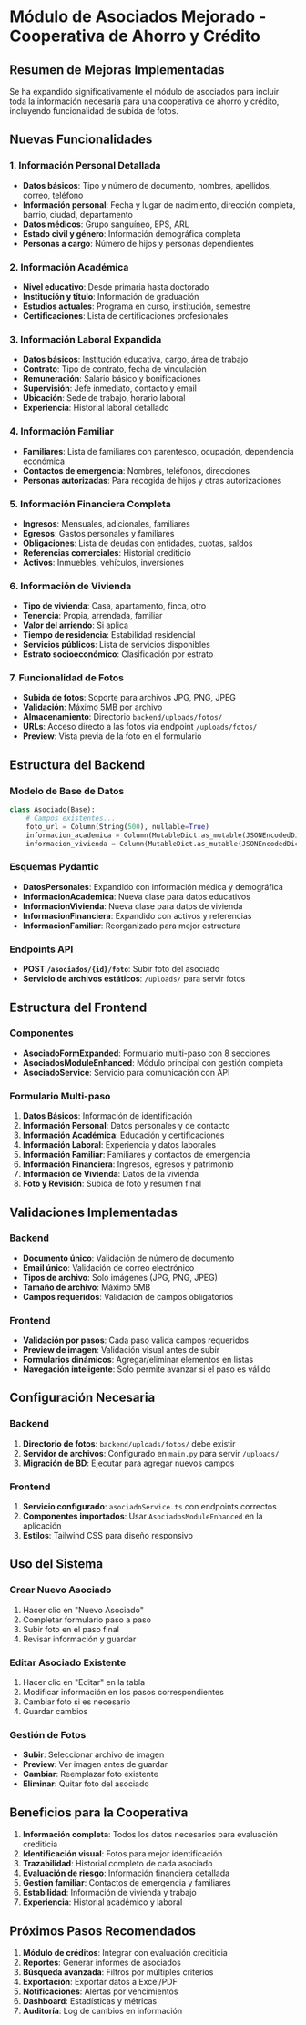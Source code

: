 # Módulo de Asociados Mejorado - Cooperativa de Ahorro y Crédito

## Resumen de Mejoras Implementadas

Se ha expandido significativamente el módulo de asociados para incluir toda la información necesaria para una cooperativa de ahorro y crédito, incluyendo funcionalidad de subida de fotos.

## Nuevas Funcionalidades

### 1. Información Personal Detallada
- **Datos básicos**: Tipo y número de documento, nombres, apellidos, correo, teléfono
- **Información personal**: Fecha y lugar de nacimiento, dirección completa, barrio, ciudad, departamento
- **Datos médicos**: Grupo sanguíneo, EPS, ARL
- **Estado civil y género**: Información demográfica completa
- **Personas a cargo**: Número de hijos y personas dependientes

### 2. Información Académica
- **Nivel educativo**: Desde primaria hasta doctorado
- **Institución y título**: Información de graduación
- **Estudios actuales**: Programa en curso, institución, semestre
- **Certificaciones**: Lista de certificaciones profesionales

### 3. Información Laboral Expandida
- **Datos básicos**: Institución educativa, cargo, área de trabajo
- **Contrato**: Tipo de contrato, fecha de vinculación
- **Remuneración**: Salario básico y bonificaciones
- **Supervisión**: Jefe inmediato, contacto y email
- **Ubicación**: Sede de trabajo, horario laboral
- **Experiencia**: Historial laboral detallado

### 4. Información Familiar
- **Familiares**: Lista de familiares con parentesco, ocupación, dependencia económica
- **Contactos de emergencia**: Nombres, teléfonos, direcciones
- **Personas autorizadas**: Para recogida de hijos y otras autorizaciones

### 5. Información Financiera Completa
- **Ingresos**: Mensuales, adicionales, familiares
- **Egresos**: Gastos personales y familiares
- **Obligaciones**: Lista de deudas con entidades, cuotas, saldos
- **Referencias comerciales**: Historial crediticio
- **Activos**: Inmuebles, vehículos, inversiones

### 6. Información de Vivienda
- **Tipo de vivienda**: Casa, apartamento, finca, otro
- **Tenencia**: Propia, arrendada, familiar
- **Valor del arriendo**: Si aplica
- **Tiempo de residencia**: Estabilidad residencial
- **Servicios públicos**: Lista de servicios disponibles
- **Estrato socioeconómico**: Clasificación por estrato

### 7. Funcionalidad de Fotos
- **Subida de fotos**: Soporte para archivos JPG, PNG, JPEG
- **Validación**: Máximo 5MB por archivo
- **Almacenamiento**: Directorio `backend/uploads/fotos/`
- **URLs**: Acceso directo a las fotos via endpoint `/uploads/fotos/`
- **Preview**: Vista previa de la foto en el formulario

## Estructura del Backend

### Modelo de Base de Datos
```python
class Asociado(Base):
    # Campos existentes...
    foto_url = Column(String(500), nullable=True)
    informacion_academica = Column(MutableDict.as_mutable(JSONEncodedDict), default=dict)
    informacion_vivienda = Column(MutableDict.as_mutable(JSONEncodedDict), default=dict)
```

### Esquemas Pydantic
- **DatosPersonales**: Expandido con información médica y demográfica
- **InformacionAcademica**: Nueva clase para datos educativos
- **InformacionVivienda**: Nueva clase para datos de vivienda
- **InformacionFinanciera**: Expandido con activos y referencias
- **InformacionFamiliar**: Reorganizado para mejor estructura

### Endpoints API
- **POST `/asociados/{id}/foto`**: Subir foto del asociado
- **Servicio de archivos estáticos**: `/uploads/` para servir fotos

## Estructura del Frontend

### Componentes
- **AsociadoFormExpanded**: Formulario multi-paso con 8 secciones
- **AsociadosModuleEnhanced**: Módulo principal con gestión completa
- **AsociadoService**: Servicio para comunicación con API

### Formulario Multi-paso
1. **Datos Básicos**: Información de identificación
2. **Información Personal**: Datos personales y de contacto
3. **Información Académica**: Educación y certificaciones
4. **Información Laboral**: Experiencia y datos laborales
5. **Información Familiar**: Familiares y contactos de emergencia
6. **Información Financiera**: Ingresos, egresos y patrimonio
7. **Información de Vivienda**: Datos de la vivienda
8. **Foto y Revisión**: Subida de foto y resumen final

## Validaciones Implementadas

### Backend
- **Documento único**: Validación de número de documento
- **Email único**: Validación de correo electrónico
- **Tipos de archivo**: Solo imágenes (JPG, PNG, JPEG)
- **Tamaño de archivo**: Máximo 5MB
- **Campos requeridos**: Validación de campos obligatorios

### Frontend
- **Validación por pasos**: Cada paso valida campos requeridos
- **Preview de imagen**: Validación visual antes de subir
- **Formularios dinámicos**: Agregar/eliminar elementos en listas
- **Navegación inteligente**: Solo permite avanzar si el paso es válido

## Configuración Necesaria

### Backend
1. **Directorio de fotos**: `backend/uploads/fotos/` debe existir
2. **Servidor de archivos**: Configurado en `main.py` para servir `/uploads/`
3. **Migración de BD**: Ejecutar para agregar nuevos campos

### Frontend
1. **Servicio configurado**: `asociadoService.ts` con endpoints correctos
2. **Componentes importados**: Usar `AsociadosModuleEnhanced` en la aplicación
3. **Estilos**: Tailwind CSS para diseño responsivo

## Uso del Sistema

### Crear Nuevo Asociado
1. Hacer clic en "Nuevo Asociado"
2. Completar formulario paso a paso
3. Subir foto en el paso final
4. Revisar información y guardar

### Editar Asociado Existente
1. Hacer clic en "Editar" en la tabla
2. Modificar información en los pasos correspondientes
3. Cambiar foto si es necesario
4. Guardar cambios

### Gestión de Fotos
- **Subir**: Seleccionar archivo de imagen
- **Preview**: Ver imagen antes de guardar
- **Cambiar**: Reemplazar foto existente
- **Eliminar**: Quitar foto del asociado

## Beneficios para la Cooperativa

1. **Información completa**: Todos los datos necesarios para evaluación crediticia
2. **Identificación visual**: Fotos para mejor identificación
3. **Trazabilidad**: Historial completo de cada asociado
4. **Evaluación de riesgo**: Información financiera detallada
5. **Gestión familiar**: Contactos de emergencia y familiares
6. **Estabilidad**: Información de vivienda y trabajo
7. **Experiencia**: Historial académico y laboral

## Próximos Pasos Recomendados

1. **Módulo de créditos**: Integrar con evaluación crediticia
2. **Reportes**: Generar informes de asociados
3. **Búsqueda avanzada**: Filtros por múltiples criterios
4. **Exportación**: Exportar datos a Excel/PDF
5. **Notificaciones**: Alertas por vencimientos
6. **Dashboard**: Estadísticas y métricas
7. **Auditoría**: Log de cambios en información
